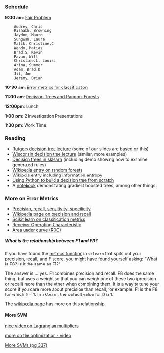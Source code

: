 ### Schedule

**9:00 am**: [Pair Problem](pair.md)

		Audrey, Chris
		Rishabh, Browning
		Jaydon, Mauro
		Sungwan, Laura
		Malik, Christine.C
		Wendy, Matias
		Brad.S, Kevin
		Pavan, Will
		Christine.L, Louisa
		Arina, Summer
		Adam, Brad.D
		Jit, Jon
		Jeremy, Brian

**10:30 am**: [Error metrics for classification](Classification_Errors.pdf)

**11:00 am**: [Decision Trees and Random Forests](Decision_Trees_Random_Forests.pdf)

**12:00pm**: Lunch

**1:00 pm**: 2 Investigation Presentations

**1:30 pm**: Work Time


### Reading

 * [Rutgers decision tree lecture](http://www.cs.rutgers.edu/~mlittman/courses/ml04/ch3.pdf) (some of our slides are based on this)
 * [Wisconsin decision tree lecture](http://pages.cs.wisc.edu/~jerryzhu/cs540/handouts/dt.pdf) (similar, more examples)
 * [Decision trees in sklearn](http://scikit-learn.org/stable/modules/tree.html) (including demo showing how to examine generated rules)
 * [Wikipedia entry on random forests](http://en.wikipedia.org/wiki/Random_forest)
 * [Wikipdia entry including information entropy](http://en.wikipedia.org/wiki/Entropy_%28information_theory%29)
 * [Using Python to build a decision tree from scratch](http://nbviewer.ipython.org/github/gumption/Python_for_Data_Science/blob/master/4_Python_Simple_Decision_Tree.ipynb)
 * A [notebook](http://nbviewer.ipython.org/gist/rcarneva/261dd7baa4a4a2a8bf2b) demonstrating gradient boosted trees, among other things.

 ### More on Error Metrics

 * [Precision, recall, sensitivity, specificity](http://uberpython.wordpress.com/2012/01/01/precision-recall-sensitivity-and-specificity/)
 * [Wikipedia page on precision and recall](http://en.wikipedia.org/wiki/Precision_and_recall)
 * [Scikit learn on classification metrics](http://scikit-learn.org/stable/modules/model_evaluation.html#classification-metrics)
 * [Receiver Operating Characteristic](http://gim.unmc.edu/dxtests/roc2.htm)
 * [Area under curve (ROC)](http://gim.unmc.edu/dxtests/roc3.htm)


##### What is the relationship between F1 and Fß?

If you have found the [metrics function](http://scikit-learn.org/stable/modules/generated/sklearn.metrics.precision_recall_fscore_support.html) in `sklearn` that spits out your precision, recall, and F score, you might have found yourself asking: "What is Fß? Is it the same as F1?"

The answer is ... yes. F1 combines precision and recall. Fß does
the same thing, but uses a weight so that you can weigh one of these
two (precision or recall) more than the other when combining them. It
is a way to tune your score if you care more about precision than
recall, for example. F1 is the Fß for which ß = 1. In
`sklearn`, the default value for ß is 1.

The [wikipedia page](http://en.wikipedia.org/wiki/F1_score) has more on this relationship.

#### More SVM
[nice video on Lagrangian multipliers](https://github.com/thisismetis/nyc18_ds14/edit/master/class_lectures/week04-mcnulty1/05-trees_forests/README.md)

[more on the optimization - video](https://www.youtube.com/watch?v=1aQLEzeGJC8)

[More SVMs (pg 337)](http://www-bcf.usc.edu/~gareth/ISL/ISLR%20First%20Printing.pdf)

